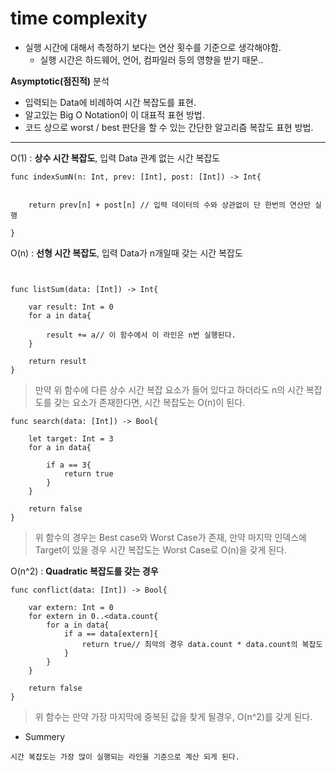 # time complexity

- 실행 시간에 대해서 측정하기 보다는 연산 횟수를 기준으로 생각해야함. 
	- 실행 시간은 하드웨어, 언어, 컴파일러 등의 영향을 받기 때문..

**Asymptotic(점진적)** 분석

- 입력되는 Data에 비례하여 시간 복잡도를 표현.
- 알고있는 Big O Notation이 이 대표적 표현 방법.
- 코드 상으로 worst / best 판단을 할 수 있는 간단한 알고리즘 복잡도 표현 방법.

------------------------

O(1) : **상수 시간 복잡도**, 입력 Data 관계 없는 시간 복잡도

```
func indexSumN(n: Int, prev: [Int], post: [Int]) -> Int{

	
	return prev[n] + post[n] // 입력 데이터의 수와 상관없이 단 한번의 연산만 실행 

}

```

O(n) : **선형 시간 복잡도**, 입력 Data가 n개일때 갖는 시간 복잡도

```


func listSum(data: [Int]) -> Int{

	var result: Int = 0
	for a in data{
	
		result += a// 이 함수에서 이 라인은 n번 실행된다.
	}

	return result
}
```

> 만약 위 함수에 다른 상수 시간 복잡 요소가 들어 있다고 하더라도 n의 시간 복잡도를 갖는 요소가 존재한다면, 시간 복잡도는 O(n)이 된다.

```
func search(data: [Int]) -> Bool{

	let target: Int = 3
	for a in data{
		
		if a == 3{
			return true
		}
	}

	return false
}
```

> 위 함수의 경우는 Best case와 Worst Case가 존재, 만약 마지막 인덱스에 Target이 있을 경우 시간 복잡도는 Worst Case로 O(n)을 갖게 된다. 


O(n^2) : **Quadratic 복잡도를 갖는 경우** 

```
func conflict(data: [Int]) -> Bool{

	var extern: Int = 0
	for extern in 0..<data.count{
		for a in data{
			if a == data[extern]{
				return true// 최악의 경우 data.count * data.count의 복잡도
			}
		}
	}
	
	return false
}

```
> 위 함수는 만약 가장 마지막에 중복된 값을 찾게 될경우, O(n^2)를 갖게 된다.


- Summery

```
시간 복잡도는 가장 많이 실행되는 라인을 기준으로 계산 되게 된다.
```
